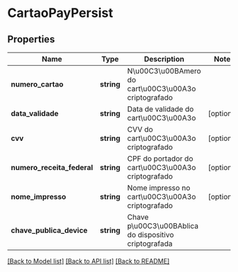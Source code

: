 # CartaoPayPersist

## Properties
Name | Type | Description | Notes
------------ | ------------- | ------------- | -------------
**numero_cartao** | **string** | N\u00C3\u00BAmero do cart\u00C3\u00A3o criptografado | 
**data_validade** | **string** | Data de validade do cart\u00C3\u00A3o | [optional] 
**cvv** | **string** | CVV do cart\u00C3\u00A3o criptografado | [optional] 
**numero_receita_federal** | **string** | CPF do portador do cart\u00C3\u00A3o criptografado | [optional] 
**nome_impresso** | **string** | Nome impresso no cart\u00C3\u00A3o criptografado | [optional] 
**chave_publica_device** | **string** | Chave p\u00C3\u00BAblica do dispositivo criptografada | 

[[Back to Model list]](../README.md#documentation-for-models) [[Back to API list]](../README.md#documentation-for-api-endpoints) [[Back to README]](../README.md)


